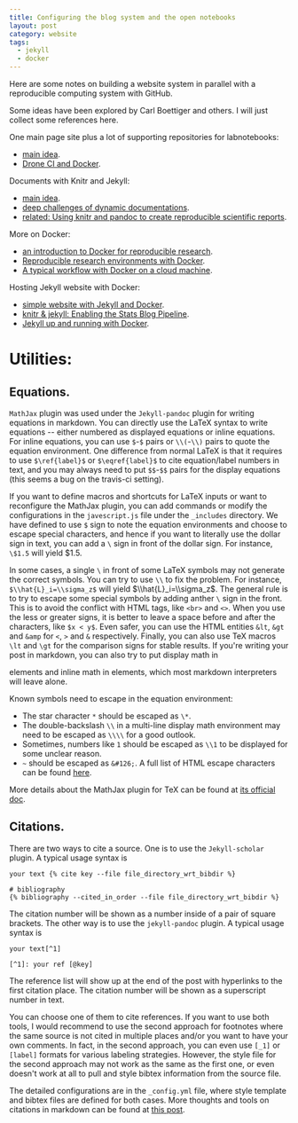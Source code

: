 ```yaml
---
title: Configuring the blog system and the open notebooks
layout: post
category: website
tags:
  - jekyll
  - docker
---
```


Here are some notes on building a website system in parallel with a reproducible computing system with GitHub.

Some ideas have been explored by Carl Boettiger and others. I will just collect some references here.

One main page site plus a lot of supporting repositories for labnotebooks:
- [main idea](http://www.carlboettiger.info/2015/01/01/notebook-maintenance-and-scaling.html).
- [Drone CI and Docker](http://www.carlboettiger.info/2014/09/05/drone-ci-and-docker.html).

Documents with Knitr and Jekyll:
- [main idea](http://www.carlboettiger.info/2015/01/07/automated-knitr-in-jekyll.html).
- [deep challenges of dynamic documentations](http://www.carlboettiger.info/2014/05/05/knitr-workflow-challenges.html).
- [related: Using knitr and pandoc to create reproducible scientific reports](http://galahad.well.ox.ac.uk/repro/).

More on Docker:
- [an introduction to Docker for reproducible research](http://www.carlboettiger.info/assets/files/pubs/10.1145/2723872.2723882.pdf).
- [Reproducible research environments with Docker](http://www.carlboettiger.info/2014/08/25/reproducible-research-environments-with-Docker.html).
- [A typical workflow with Docker on a cloud machine](http://www.carlboettiger.info/2015/12/17/docker-workflows.html).

Hosting Jekyll website with Docker:
- [simple website with Jekyll and Docker](http://habd.as/simple-websites-jekyll-docker/).
- [knitr & jekyll: Enabling the Stats Blog Pipeline](https://blog.inferentialist.com/2015/10/01/knitr-and-jekyll-enabling-stats-blog-pipeline.html).
- [Jekyll up and running with Docker](https://workshop.avatarnewyork.com/post/jekyll-up-and-running-with-docker/).


# Utilities:

## Equations.
`MathJax` plugin was used under the `Jekyll-pandoc` plugin for writing equations in markdown.
You can directly use the LaTeX syntax to write equations -- either numbered as displayed equations or inline equations.
For inline equations, you can use `$`-`$` pairs or `\\(`-`\\)` pairs to quote the equation environment.
One difference from normal LaTeX is that it requires to use `$\ref{label}$` or `$\eqref{label}$` to cite equation/label numbers in text, and you may always need to put `$$`-`$$` pairs for the display equations (this seems a bug on the travis-ci setting).

If you want to define macros and shortcuts for LaTeX inputs or want to reconfigure the MathJax plugin, you can add commands or modify the configurations in the `javescript.js` file under the `_includes` directory.
We have defined to use `$` sign to note the equation environments and choose to escape special characters, and hence if you want to literally use the dollar sign in text, you can add a `\` sign in front of the dollar sign. For instance, `\$1.5` will yield  \$1.5.

In some cases, a single `\` in front of some LaTeX symbols may not generate the correct symbols. You can try to use `\\` to fix the problem. For instance, `$\\hat{L}_i=\\sigma_z$` will yield $\\hat{L}_i=\\sigma_z$.
The general rule is to try to escape some special symbols by adding anther `\` sign in the front.
This is to avoid the conflict with HTML tags, like `<br>` and `<>`. When you use the less or greater signs, it is better to leave a space before and after the characters, like `$x < y$`. Even safer, you can use the HTML entities `&lt`, `&gt` and `&amp` for `<`, `>`  and `&` respectively. Finally, you can also use TeX macros `\lt` and `\gt` for the comparison signs for stable results.
If you're writing your post in markdown, you can also try to put display math in <div> elements and inline math in <span> elements, which most markdown interpreters will leave alone.

Known symbols need to escape in the equation environment:

- The star character `*` should be escaped as `\*`.
- The double-backslash `\\` in a multi-line display math environment may need to be escaped as `\\\\` for a good outlook.
- Sometimes, numbers like `1` should be escaped as `\\1` to be displayed for some unclear reason.
- `~` should be escaped as `&#126;`. A full list of HTML escape characters can be found [here](http://www.theukwebdesigncompany.com/articles/entity-escape-characters.php).

More details about the MathJax plugin for TeX can be found at [its official doc](http://docs.mathjax.org/en/latest/tex.html).

## Citations.
There are two ways to cite a source. One is to use the `Jekyll-scholar` plugin. A typical usage syntax is
```
your text {% cite key --file file_directory_wrt_bibdir %}

# bibliography
{% bibliography --cited_in_order --file file_directory_wrt_bibdir %}
```
The citation number will be shown as a number inside of a pair of square brackets.
The other way is to use the `jekyll-pandoc` plugin. A typical usage syntax is
```
your text[^1]

[^1]: your ref [@key]
```
The reference list will show up at the end of the post with hyperlinks to the first citation place. The citation number will be shown as a superscript number in text.

You can choose one of them to cite references.
If you want to use both tools, I would recommend to use the second approach for footnotes where the same source is not cited in multiple places and/or you want to have your own comments.
In fact, in the second approach, you can even use `[_1]` or `[label]` formats for various labeling strategies. However, the style file for the second approach may not work as the same as the first one, or even doesn't work at all to pull and style bibtex information from the source file.

The detailed configurations are in the `_config.yml` file, where style template and bibtex files are defined for both cases.
More thoughts and tools on citations in markdown can be found at [this post](http://www.carlboettiger.info/2012/05/30/knitcitations.html).
